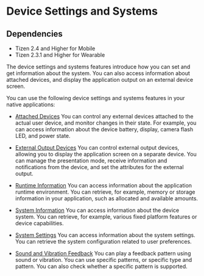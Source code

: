 # Device Settings and Systems
## Dependencies
- Tizen 2.4 and Higher for Mobile
- Tizen 2.3.1 and Higher for Wearable

The device settings and systems features introduce how you can set and get information about the system. You can also access information about attached devices, and display the application output on an external device screen.

You can use the following device settings and systems features in your native applications:

- [Attached Devices](attached-devices-n.md)
You can control any external devices attached to the actual user device, and monitor changes in their state. For example, you can access information about the device battery, display, camera flash LED, and power state.

- [External Output Devices](ext-output-n.md)
You can control external output devices, allowing you to display the application screen on a separate device. You can manage the presentation mode, receive information and notifications from the device, and set the attributes for the external output.

- [Runtime Information](runtime-n.md)
You can access information about the application runtime environment. You can retrieve, for example, memory or storage information in your application, such as allocated and available amounts.

- [System Information](system-n.md)
You can access information about the device system. You can retrieve, for example, various fixed platform features or device capabilities.

- [System Settings](settings-n.md)
You can access information about the system settings. You can retrieve the system configuration related to user preferences.

- [Sound and Vibration Feedback](feedback-n.md)
You can play a feedback pattern using sound or vibration. You can use specific patterns, or specific type and pattern. You can also check whether a specific pattern is supported.